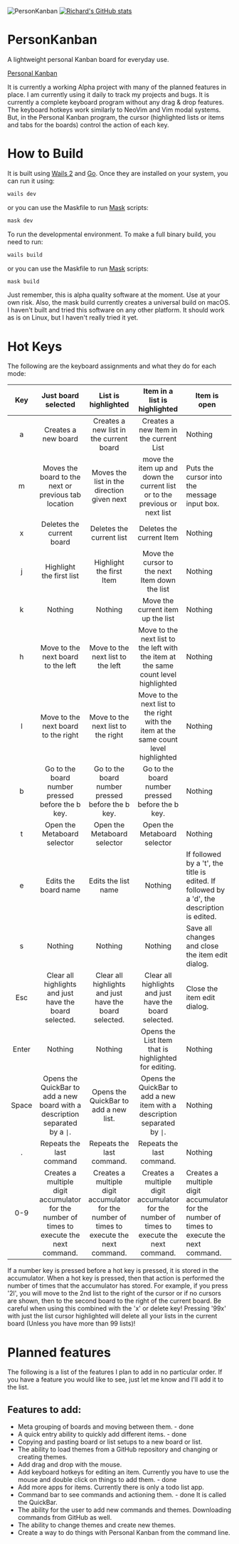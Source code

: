 ![PersonKanban](https://socialify.git.ci/raguay/PersonKanban/image?description=1&font=Source%20Code%20Pro&forks=1&issues=1&language=1&owner=1&pattern=Circuit%20Board&pulls=1&stargazers=1&theme=Dark)
[![Richard's GitHub stats](https://github-readme-stats.vercel.app/api?username=raguay)](https://github.com/anuraghazra/github-readme-stats)
# PersonKanban

A lightweight personal Kanban board for everyday use.

[Personal Kanban](https://github.com/raguay/PersonKanban/blob/main/images/PersonalKanban.webp)

It is currently a working Alpha project with many of the planned features in place. I am currently using it daily to track my projects and bugs. It is currently a complete keyboard program without any drag & drop features. The keyboard hotkeys work similarly to NeoVim and Vim modal systems. But, in the Personal Kanban program, the cursor (highlighted lists or items and tabs for the boards) control the action of each key.

# How to Build
It is built using [Wails 2](wails.io) and [Go](golang.org). Once they are installed on your system, you can run it using:

```sh
wails dev
```

or you can use the Maskfile to run [Mask](https://github.com/jacobdeichert/mask) scripts:

```sh 
mask dev
```

To run the developmental environment. To make a full binary build, you need to run:

```sh
wails build
```
or you can use the Maskfile to run [Mask](https://github.com/jacobdeichert/mask) scripts:

```sh 
mask build 
```

Just remember, this is alpha quality software at the moment. Use at your own risk. Also, the mask build currently creates a universal build on macOS. I haven't built and tried this software on any other platform. It should work as is on Linux, but I haven't really tried it yet.

# Hot Keys
The following are the keyboard assignments and what they do for each mode:

| Key   | Just board selected                                                                       | List is highlighted                                                                       | Item in a list is highlighted                                                             | Item is open                                                                                |
| :---: | :---------------------------------------------------------------------------------------: | :---------------------------------------------------------------------------------------: | :---------------------------------------------------------------------------------------: | ------------------------------------------------------------------------------------------- |
|   a   |                                    Creates a new board                                    |                          Creates a new list in the current board                          |                          Creates a new Item in the current List                           | Nothing                                                                                     |
|   m   |                   Moves the board to the next or previous tab location                    |                        Moves the list in the direction given next                         |        move the item up and down the current list or to the previous or next list         | Puts the cursor into the message input box.                                                 |
|   x   |                                 Deletes the current board                                 |                                 Deletes the current list                                  |                                 Deletes the current Item                                  | Nothing                                                                                     |
|   j   |                                 Highlight the first list                                  |                                 Highlight the first Item                                  |                      Move the cursor to the next Item down the list                       | Nothing                                                                                     |
|   k   |                                          Nothing                                          |                                          Nothing                                          |                             Move the current item up the list                             | Nothing                                                                                     |
|   h   |                            Move to the next board to the left                             |                             Move to the next list to the left                             |    Move to the next list to the left with the item at the same count level highlighted    | Nothing                                                                                     |
|   l   |                            Move to the next board to the right                            |                            Move to the next list to the right                             |   Move to the next list to the right with the item at the same count level highlighted    | Nothing                                                                                     |
|   b   |                     Go to the board number pressed before the b key.                      |                     Go to the board number pressed before the b key.                      |                     Go to the board number pressed before the b key.                      | Nothing                                                                                     |
|   t   |                                Open the Metaboard selector                                |                                Open the Metaboard selector                                |                                Open the Metaboard selector                                | Nothing                                                                                     |
|   e   |                                   Edits the board name                                    |                                    Edits the list name                                    |                                          Nothing                                          | If followed by a 't', the title is edited. If followed by a 'd', the description is edited. |
|   s   |                                          Nothing                                          |                                          Nothing                                          |                                          Nothing                                          | Save all changes and close the item edit dialog.                                            |
|  Esc  |                  Clear all highlights and just have the board selected.                   |                  Clear all highlights and just have the board selected.                   |                  Clear all highlights and just have the board selected.                   | Close the item edit dialog.                                                                 |
| Enter |                                          Nothing                                          |                                          Nothing                                          |                   Opens the List Item that is highlighted for editing.                    | Nothing                                                                                     |
| Space |       Opens the QuickBar to add a new board with a description separated by a `\|`.       |                           Opens the QuickBar to add a new list.                           |        Opens the QuickBar to add a new item with a description separated by `\|`.         | Nothing                                                                                     |
|   .   |                                 Repeats the last command                                  |                                 Repeats the last command.                                 |                                 Repeats the last command.                                 | Nothing                                                                                     |
|  0-9  | Creates a multiple digit accumulator for the number of times to execute the next command. | Creates a multiple digit accumulator for the number of times to execute the next command. | Creates a multiple digit accumulator for the number of times to execute the next command. | Creates a multiple digit accumulator for the number of times to execute the next command.   |

If a number key is pressed before a hot key is pressed, it is stored in the accumulator. When a hot key is pressed, then that action is performed the number of times that the accumulator has stored. For example, if you press '2l', you will move to the 2nd list to the right of the cursor or if no cursors are shown, then to the second board to the right of the current board. Be careful when using this combined with the 'x' or delete key! Pressing '99x' with just the list cursor highlighted will delete all your lists in the current board (Unless you have more than 99 lists)!

# Planned features
The following is a list of the features I plan to add in no particular order. If you have a feature you would like to see, just let me know and I'll add it to the list.

## Features to add:

- Meta grouping of boards and moving between them. - done
- A quick entry ability to quickly add different items. - done
- Copying and pasting board or list setups to a new board or list.
- The ability to load themes from a GitHub repository and changing or creating themes.
- Add drag and drop with the mouse.
- Add keyboard hotkeys for editing an item. Currently you have to use the mouse and double click on things to add them. - done
- Add more apps for items. Currently there is only a todo list app.
- Command bar to see commands and actioning them. - done It is called the QuickBar.
- The ability for the user to add new commands and themes. Downloading commands from GitHub as well.
- The ability to change themes and create new themes.
- Create a way to do things with Personal Kanban from the command line.


